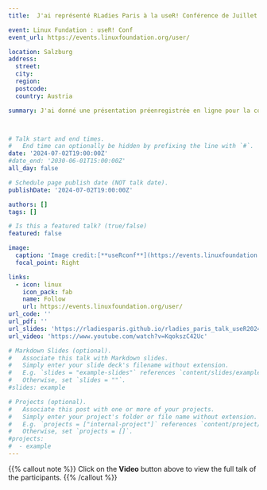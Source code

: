 ```yaml
---
title:  J'ai représenté RLadies Paris à la useR! Conférence de Juillet 2024 à Salzbourg en Autriche

event: Linux Fundation : useR! Conf
event_url: https://events.linuxfoundation.org/user/

location: Salzburg
address:
  street: 
  city: 
  region: 
  postcode: 
  country: Austria

summary: J'ai donné une présentation préenregistrée en ligne pour la conférence useR, la conférence mondiale des utilisateurs de R, qui a eu lieu à Salzbourg, en Autriche en juillet 2024. J'ai parlé au nom de RLadies Paris avec comme thème Leveraging R-Ladies Paris Reach for Community Impact.



# Talk start and end times.
#   End time can optionally be hidden by prefixing the line with `#`.
date: '2024-07-02T19:00:00Z'
#date_end: '2030-06-01T15:00:00Z'
all_day: false

# Schedule page publish date (NOT talk date).
publishDate: '2024-07-02T19:00:00Z'

authors: []
tags: []

# Is this a featured talk? (true/false)
featured: false

image:
  caption: 'Image credit:[**useRconf**](https://events.linuxfoundation.org/user/)'
  focal_point: Right

links:
  - icon: linux
    icon_pack: fab
    name: Follow
    url: https://events.linuxfoundation.org/user/
url_code: ''
url_pdf: ''
url_slides: 'https://rladiesparis.github.io/rladies_paris_talk_useR2024/rladies_paris_talk_useR2024.html#/title-slide'
url_video: 'https://www.youtube.com/watch?v=KqokszC42Uc'

# Markdown Slides (optional).
#   Associate this talk with Markdown slides.
#   Simply enter your slide deck's filename without extension.
#   E.g. `slides = "example-slides"` references `content/slides/example-slides.md`.
#   Otherwise, set `slides = ""`.
#slides: example

# Projects (optional).
#   Associate this post with one or more of your projects.
#   Simply enter your project's folder or file name without extension.
#   E.g. `projects = ["internal-project"]` references `content/project/deep-learning/index.md`.
#   Otherwise, set `projects = []`.
#projects:
#  - example
---
```


{{% callout note %}}
Click on the **Video** button above to view the full talk of the participants.
{{% /callout %}}
